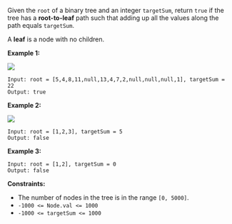 Given the `root` of a binary tree and an integer `targetSum`, return `true` if
the tree has a **root-to-leaf** path such that adding up all the values along
the path equals `targetSum`.

A **leaf** is a node with no children.



**Example 1:**

![](https://assets.leetcode.com/uploads/2021/01/18/pathsum1.jpg)

    
    
    Input: root = [5,4,8,11,null,13,4,7,2,null,null,null,1], targetSum = 22
    Output: true
    

**Example 2:**

![](https://assets.leetcode.com/uploads/2021/01/18/pathsum2.jpg)

    
    
    Input: root = [1,2,3], targetSum = 5
    Output: false
    

**Example 3:**

    
    
    Input: root = [1,2], targetSum = 0
    Output: false
    



**Constraints:**

  * The number of nodes in the tree is in the range `[0, 5000]`.
  * `-1000 <= Node.val <= 1000`
  * `-1000 <= targetSum <= 1000`

